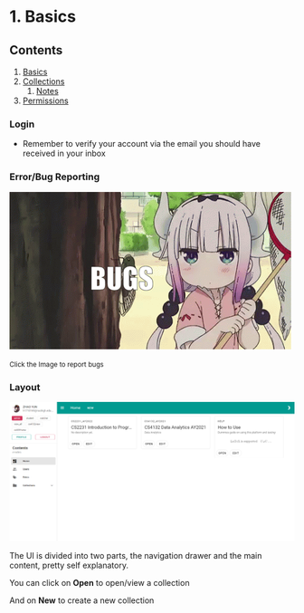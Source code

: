 # 1. Basics

## Contents

1. [Basics](../basics)
2. [Collections](../collections)
   1. [Notes](../notes)
3. [Permissions](../permissions)

### Login

- Remember to verify your account via the email you should have received in your inbox

### Error/Bug Reporting

[![New Issue](bugs.gif)](https://github.com/appventure-nush/e-notes/issues/new/choose)

<small>Click the Image to report bugs</small>

### Layout

<img src="image-20211124212913001.png" alt="image-20211124212913001" style="zoom: 50%;" />

The UI is divided into two parts, the navigation drawer and the main content, pretty self explanatory.

You can click on **Open** to open/view a collection

And on **New** to create a new collection